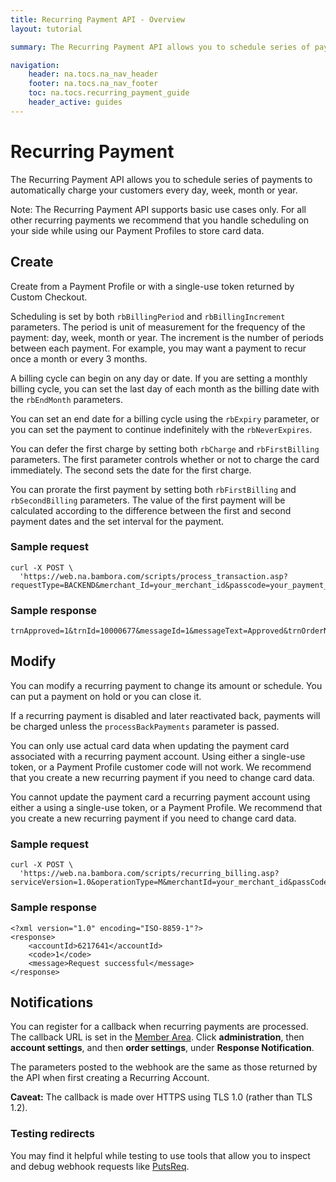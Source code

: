 ```yaml
---
title: Recurring Payment API - Overview
layout: tutorial

summary: The Recurring Payment API allows you to schedule series of payments to automatically charge your customers every day, week, month or year.

navigation:
    header: na.tocs.na_nav_header
    footer: na.tocs.na_nav_footer
    toc: na.tocs.recurring_payment_guide
    header_active: guides
---
```


# Recurring Payment

The Recurring Payment API allows you to schedule series of payments to automatically charge your customers every day, week, month or year.

Note: The Recurring Payment API supports basic use cases only. For all other recurring payments we recommend that you handle scheduling on your side while using our Payment Profiles to store card data.

## Create

Create from a Payment Profile or with a single-use token returned by Custom Checkout.


Scheduling is set by both `rbBillingPeriod` and `rbBillingIncrement` parameters. The period is unit of measurement for  the frequency of the payment: day, week, month or year. The increment is the number of periods between each payment. For example, you may want a payment to recur once a month or every 3 months.

A billing cycle can begin on any day or date. If you are setting a monthly billing cycle, you can set the last day of each month as the billing date with the `rbEndMonth` parameters.

You can set an end date for a billing cycle using the `rbExpiry` parameter, or you can set the payment to continue indefinitely with the `rbNeverExpires`.

You can defer the first charge by setting both `rbCharge` and `rbFirstBilling` parameters. The first parameter controls whether or not to charge the card immediately. The second sets the date for the first charge.

You can prorate the first payment by setting both `rbFirstBilling` and `rbSecondBilling` parameters. The value of the first payment will be calculated according to the difference between the first and second payment dates and the set interval for the payment.

### Sample request
```curl
curl -X POST \
  'https://web.na.bambora.com/scripts/process_transaction.asp?requestType=BACKEND&merchant_Id=your_merchant_id&passcode=your_payment_api_passcode&trnType=P&singleUseToken=any_single_use_token&trnAmount=10&trnRecurring=1&rbBillingPeriod=D&rbBillingIncrement=30&trnCardOwner=Rosanna%20Sylvester'
```

### Sample response
```curl
trnApproved=1&trnId=10000677&messageId=1&messageText=Approved&trnOrderNumber=10000677&authCode=TEST&errorType=N&errorFields=&responseType=T&trnAmount=10&trnDate=9%2F12%2F2017+8%3A49%3A34+PM&rbAccountId=6217641&avsProcessed=0&avsId=U&avsResult=0&avsAddrMatch=0&avsPostalMatch=0&avsMessage=Address+information+is+unavailable%2E&cvdId=1&cardType=VI&trnType=P&paymentMethod=CC&ref1=&ref2=&ref3=&ref4=&ref5=&hashValue=fa879fac34852060e908899b9c634608931f97ad
```

## Modify

You can modify a recurring payment to change its amount or schedule. You can put a payment on hold or you can close it.

If a recurring payment is disabled and later reactivated back, payments will be charged unless the `processBackPayments` parameter is passed.

You can only use actual card data when updating the payment card associated with a recurring payment account. Using either a single-use token, or a Payment Profile customer code will not work. We recommend that you create a new recurring payment if you need to change card data.


You cannot update the payment card a recurring payment account using either a using a single-use token, or a Payment Profile. We recommend that you create a new recurring payment if you need to change card data.

### Sample request
```curl
curl -X POST \
  'https://web.na.bambora.com/scripts/recurring_billing.asp?serviceVersion=1.0&operationType=M&merchantId=your_merchant_id&passCode=your_recurring_payment_api_passcode&rbAccountId=6217641&amount=12.00'
```

### Sample response
```curl
<?xml version="1.0" encoding="ISO-8859-1"?>
<response>
    <accountId>6217641</accountId>
    <code>1</code>
    <message>Request successful</message>
</response>
```

## Notifications
You can register for a callback when recurring payments are processed. The callback URL is set in the [Member Area](https://web.na.bambora.com). Click **administration**, then **account settings**, and then **order settings**, under **Response Notification**.

The parameters posted to the webhook are the same as those returned by the API when first creating a Recurring Account.

**Caveat:** The callback is made over HTTPS using TLS 1.0 (rather than TLS 1.2).

### Testing redirects
You may find it helpful while testing to use tools that allow you to inspect and debug webhook requests like [PutsReq](http://putsreq.com).
